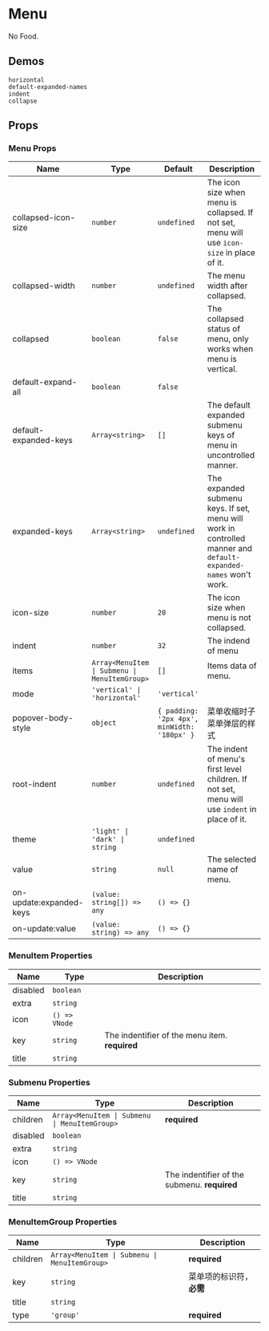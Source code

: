 # Menu
<!--single-column-->
No Food.
## Demos
```demo
horizontal
default-expanded-names
indent
collapse
```

## Props
### Menu Props
|Name|Type|Default|Description|
|-|-|-|-|
|collapsed-icon-size|`number`|`undefined`|The icon size when menu is collapsed. If not set, menu will use `icon-size` in place of it.|
|collapsed-width|`number`|`undefined`|The menu width after collapsed.|
|collapsed|`boolean`|`false`|The collapsed status of menu, only works when menu is vertical.|
|default-expand-all|`boolean`|`false`||
|default-expanded-keys|`Array<string>`|`[]`|The default expanded submenu keys of menu in uncontrolled manner.|
|expanded-keys|`Array<string>`|`undefined`|The expanded submenu keys. If set, menu will work in controlled manner and `default-expanded-names` won't work.|
|icon-size|`number`|`20`|The icon size when menu is not collapsed.|
|indent|`number`|`32`|The indend of menu|
|items|`Array<MenuItem \| Submenu \| MenuItemGroup>`|`[]`|Items data of menu.|
|mode|`'vertical' \| 'horizontal'`|`'vertical'`||
|popover-body-style|`object`|`{ padding: '2px 4px', minWidth: '180px' }`|菜单收缩时子菜单弹层的样式|
|root-indent|`number`|`undefined`|The indent of menu's first level children. If not set, menu will use `indent` in place of it.|
|theme|`'light' \| 'dark' \| string`|`undefined`||
|value|`string`|`null`|The selected name of menu.|
|on-update:expanded-keys|`(value: string[]) => any`|`() => {}`||
|on-update:value|`(value: string) => any`|`() => {}`||

### MenuItem Properties
|Name|Type|Description|
|-|-|-|
|disabled|`boolean`||
|extra|`string`||
|icon|`() => VNode`||
|key|`string`|The indentifier of the menu item. **required**|
|title|`string`||

### Submenu Properties
|Name|Type|Description|
|-|-|-|
|children|`Array<MenuItem \| Submenu \| MenuItemGroup>`|**required**|
|disabled|`boolean`||
|extra|`string`||
|icon|`() => VNode`||
|key|`string`|The indentifier of the submenu. **required**|
|title|`string`||

### MenuItemGroup Properties
|Name|Type|Description|
|-|-|-|
|children|`Array<MenuItem \| Submenu \| MenuItemGroup>`|**required**|
|key|`string`|菜单项的标识符，**必需**|
|title|`string`||
|type|`'group'`|**required**|
